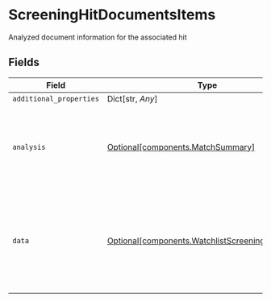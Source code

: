 # ScreeningHitDocumentsItems

Analyzed document information for the associated hit


## Fields

| Field                                                                                                    | Type                                                                                                     | Required                                                                                                 | Description                                                                                              |
| -------------------------------------------------------------------------------------------------------- | -------------------------------------------------------------------------------------------------------- | -------------------------------------------------------------------------------------------------------- | -------------------------------------------------------------------------------------------------------- |
| `additional_properties`                                                                                  | Dict[str, *Any*]                                                                                         | :heavy_minus_sign:                                                                                       | N/A                                                                                                      |
| `analysis`                                                                                               | [Optional[components.MatchSummary]](../../models/components/matchsummary.md)                             | :heavy_minus_sign:                                                                                       | Summary object reflecting the match result of the associated data                                        |
| `data`                                                                                                   | [Optional[components.WatchlistScreeningDocument]](../../models/components/watchlistscreeningdocument.md) | :heavy_minus_sign:                                                                                       | An official document, usually issued by a governing body or institution, with an associated identifier.  |